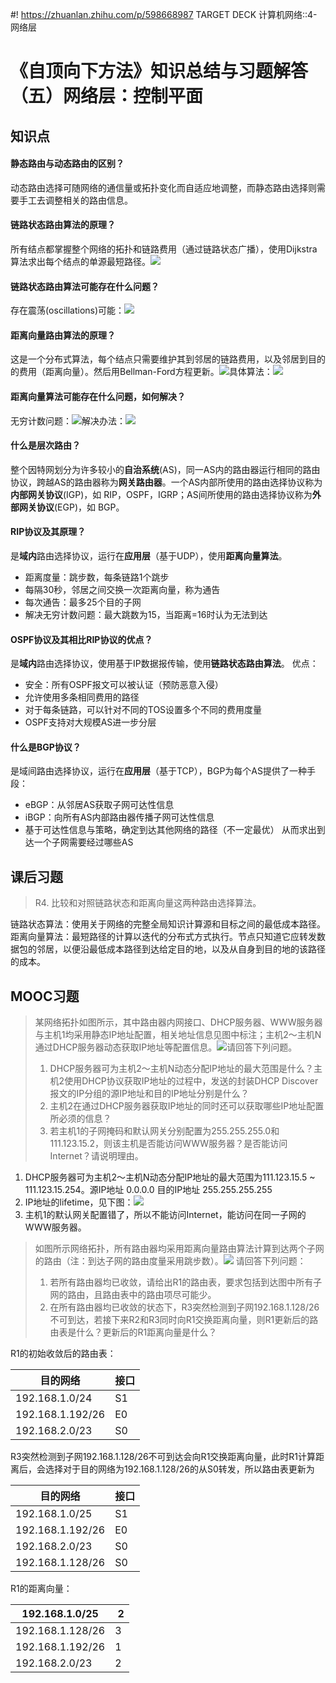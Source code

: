 #! https://zhuanlan.zhihu.com/p/598668987
TARGET DECK
计算机网络::4-网络层

# 《自顶向下方法》知识总结与习题解答（五）网络层：控制平面

## 知识点

#### 静态路由与动态路由的区别？
动态路由选择可随网络的通信量或拓扑变化而自适应地调整，而静态路由选择则需要手工去调整相关的路由信息。
<!--ID: 1673531969072-->


#### 链路状态路由算法的原理？
所有结点都掌握整个网络的拓扑和链路费用（通过链路状态广播），使用Dijkstra算法求出每个结点的单源最短路径。![](assets/20230112214829.png)
<!--ID: 1673531969083-->


#### 链路状态路由算法可能存在什么问题？
存在震荡(oscillations)可能：![](assets/20230112214902.png)
<!--ID: 1673531969091-->


#### 距离向量路由算法的原理？
这是一个分布式算法，每个结点只需要维护其到邻居的链路费用，以及邻居到目的的费用（距离向量）。然后用Bellman-Ford方程更新。![](assets/20230112215505.png)具体算法：![](assets/20230112215620.png)
<!--ID: 1673531969100-->

#### 距离向量算法可能存在什么问题，如何解决？
无穷计数问题：![](assets/20230112215753.png)解决办法：![](assets/20230112215852.png)
<!--ID: 1673531969108-->

#### 什么是层次路由？
整个因特网划分为许多较小的**自治系统**(AS)，同一AS内的路由器运行相同的路由协议，跨越AS的路由器称为**网关路由器**。一个AS内部所使用的路由选择协议称为**内部网关协议**(IGP)，如 RIP，OSPF，IGRP；AS间所使用的路由选择协议称为**外部网关协议**(EGP)，如 BGP。
<!--ID: 1673533863103-->


#### RIP协议及其原理？
是**域内**路由选择协议，运行在**应用层**（基于UDP），使用**距离向量算法**。
- 距离度量：跳步数，每条链路1个跳步
- 每隔30秒，邻居之间交换一次距离向量，称为通告
- 每次通告：最多25个目的子网
- 解决无穷计数问题：最大跳数为15，当距离=16时认为无法到达
<!--ID: 1673533863112-->


#### OSPF协议及其相比RIP协议的优点？
是**域内**路由选择协议，使用基于IP数据报传输，使用**链路状态路由算法**。
优点：
- 安全：所有OSPF报文可以被认证（预防恶意入侵）
- 允许使用多条相同费用的路径
- 对于每条链路，可以针对不同的TOS设置多个不同的费用度量
- OSPF支持对大规模AS进一步分层
<!--ID: 1673533863120-->

#### 什么是BGP协议？
是域间路由选择协议，运行在**应用层**（基于TCP），BGP为每个AS提供了一种手段：
- eBGP：从邻居AS获取子网可达性信息
- iBGP：向所有AS内部路由器传播子网可达性信息
- 基于可达性信息与策略，确定到达其他网络的路径（不一定最优）
从而求出到达一个子网需要经过哪些AS
<!--ID: 1673534113572-->

## 课后习题

> R4. 比较和对照链路状态和距离向量这两种路由选择算法。

链路状态算法：使用关于网络的完整全局知识计算源和目标之间的最低成本路径。
距离向量算法：最短路径的计算以迭代的分布式方式执行。节点只知道它应转发数据包的邻居，以便沿最低成本路径到达给定目的地，以及从自身到目的地的该路径的成本。

## MOOC习题

> 某网络拓扑如图所示，其中路由器内网接口、DHCP服务器、WWW服务器与主机1均采用静态IP地址配置，相关地址信息见图中标注；主机2～主机N通过DHCP服务器动态获取IP地址等配置信息。![](assets/20230112232003.png)请回答下列问题。
> 1. DHCP服务器可为主机2～主机N动态分配IP地址的最大范围是什么？主机2使用DHCP协议获取IP地址的过程中，发送的封装DHCP Discover报文的IP分组的源IP地址和目的IP地址分别是什么？
> 2. 主机2在通过DHCP服务器获取IP地址的同时还可以获取哪些IP地址配置所必须的信息？
> 3. 若主机1的子网掩码和默认网关分别配置为255.255.255.0和111.123.15.2，则该主机是否能访问WWW服务器？是否能访问Internet？请说明理由。

1. DHCP服务器可为主机2～主机N动态分配IP地址的最大范围为111.123.15.5 ~ 111.123.15.254。源IP地址 0.0.0.0 目的IP地址 255.255.255.255
2. IP地址的lifetime，见下图：![](assets/20230112155855.png)
3. 主机1的默认网关配置错了，所以不能访问Internet，能访问在同一子网的WWW服务器。

> 如图所示网络拓扑，所有路由器均采用距离向量路由算法计算到达两个子网的路由（注：到达子网的路由度量采用跳步数）。![](assets/20230112232548.png)
> 请回答下列问题：
> 1. 若所有路由器均已收敛，请给出R1的路由表，要求包括到达图中所有子网的路由，且路由表中的路由项尽可能少。
> 2. 在所有路由器均已收敛的状态下，R3突然检测到子网192.168.1.128/26不可到达，若接下来R2和R3同时向R1交换距离向量，则R1更新后的路由表是什么？更新后的R1距离向量是什么？

R1的初始收敛后的路由表：

| 目的网络         | 接口 |
| ---------------- | ---- |
| 192.168.1.0/24   | S1   |
| 192.168.1.192/26 | E0   |
| 192.168.2.0/23   | S0   |
R3突然检测到子网192.168.1.128/26不可到达会向R1交换距离向量，此时R1计算距离后，会选择对于目的网络为192.168.1.128/26的从S0转发，所以路由表更新为

| 目的网络         | 接口 |
| ---------------- | ---- |
| 192.168.1.0/25   | S1   |
| 192.168.1.192/26 | E0   |
| 192.168.2.0/23   | S0   |
| 192.168.1.128/26 | S0   |
R1的距离向量：

|192.168.1.0/25  | 2 |
|----------------|---|
|192.168.1.128/26| 3 |
|192.168.1.192/26| 1 |
| 192.168.2.0/23 | 2 |

